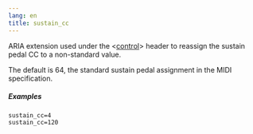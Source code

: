 ```yaml
---
lang: en
title: sustain_cc
---
```

ARIA extension used under the <[control](/headers/control)> header to reassign
the sustain pedal CC to a non-standard value.

The default is 64, the standard sustain pedal assignment in the MIDI specification.

##### Examples

```
sustain_cc=4
sustain_cc=120
```
